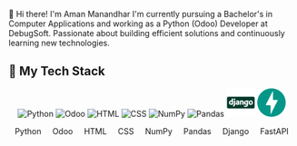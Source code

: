 👋 Hi there! I'm Aman Manandhar
I'm currently pursuing a Bachelor's in Computer Applications and working as a Python (Odoo) Developer at DebugSoft. Passionate about building efficient solutions and continuously learning new technologies.

## 🧰 My Tech Stack

<p align="center">
 <span> <img src="https://raw.githubusercontent.com/marwin1991/profile-technology-icons/main/icons/python.png" width="50" alt="Python" /></span>
  <span><img src="https://raw.githubusercontent.com/marwin1991/profile-technology-icons/main/icons/odoo.png" width="50" alt="Odoo" /></span>
  <span><img src="https://raw.githubusercontent.com/marwin1991/profile-technology-icons/main/icons/html.png" width="50" alt="HTML" /></span>
  <span><img src="https://raw.githubusercontent.com/marwin1991/profile-technology-icons/main/icons/css.png" width="50" alt="CSS" /></span>
  <span><img src="https://raw.githubusercontent.com/marwin1991/profile-technology-icons/main/icons/numpy.png" width="50" alt="NumPy" /></span>
  <span><img src="https://raw.githubusercontent.com/marwin1991/profile-technology-icons/main/icons/pandas.png" width="50" alt="Pandas" /></span>
  <span><img src="https://raw.githubusercontent.com/devicons/devicon/master/icons/django/django-original.svg" width="50" alt="Django" /></span>
  <span><img src="https://raw.githubusercontent.com/devicons/devicon/master/icons/fastapi/fastapi-original.svg" width="50" alt="FastAPI" /></span>
</p>

<p align="center">
  <span>Python</span>&nbsp;&nbsp;&nbsp;&nbsp;
  <span>Odoo</span>&nbsp;&nbsp;&nbsp;&nbsp;
  <span>HTML</span>&nbsp;&nbsp;&nbsp;&nbsp;
  <span>CSS</span>&nbsp;&nbsp;&nbsp;&nbsp;
  <span>NumPy</span>&nbsp;&nbsp;&nbsp;&nbsp;
  <span>Pandas</span>&nbsp;&nbsp;&nbsp;&nbsp;
  <span>Django</span>&nbsp;&nbsp;&nbsp;&nbsp;
  <span>FastAPI</span>
</p>
